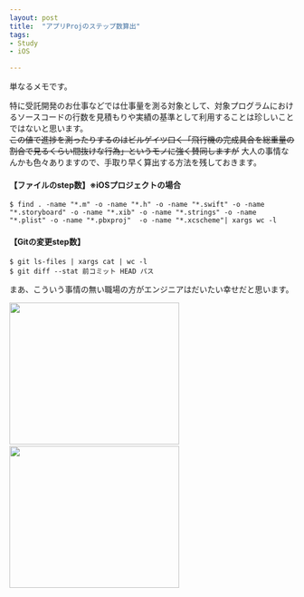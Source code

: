 ```yaml
---
layout: post
title:  "アプリProjのステップ数算出"
tags:
- Study
- iOS

---
```

単なるメモです。  

特に受託開発のお仕事などでは仕事量を測る対象として、対象プログラムにおけるソースコードの行数を見積もりや実績の基準として利用することは珍しいことではないと思います。  
~~この値で進捗を測ったりするのはビルゲイツ曰く「飛行機の完成具合を総重量の割合で見るくらい間抜けな行為」というモノに強く賛同しますが~~
大人の事情なんかも色々ありますので、手取り早く算出する方法を残しておきます。

#### 【ファイルのstep数】※iOSプロジェクトの場合

```bash:
$ find . -name "*.m" -o -name "*.h" -o -name "*.swift" -o -name "*.storyboard" -o -name "*.xib" -o -name "*.strings" -o -name "*.plist" -o -name "*.pbxproj"  -o -name "*.xcscheme"| xargs wc -l
```

#### 【Gitの変更step数】
```bash:
$ git ls-files | xargs cat | wc -l
$ git diff --stat 前コミット HEAD パス
```

まあ、こういう事情の無い職場の方がエンジニアはだいたい幸せだと思います。

<div style="float:left;">
<a href="https://px.a8.net/svt/ejp?a8mat=2TIH2O+BUVTIQ+3GOM+60WN5" target="_blank" rel="nofollow">
<img border="0" width="300" height="250" alt="" src="https://www22.a8.net/svt/bgt?aid=170503152717&wid=001&eno=01&mid=s00000016159001012000&mc=1"></a>
<img border="0" width="1" height="1" src="https://www11.a8.net/0.gif?a8mat=2TIH2O+BUVTIQ+3GOM+60WN5" alt="">
</div>
<div style="float:left;">
<a href="https://px.a8.net/svt/ejp?a8mat=2TGWP4+E51N02+50+4YNR7L" target="_blank" rel="nofollow">
<img border="0" width="300" height="250" alt="" src="https://www25.a8.net/svt/bgt?aid=170430088855&wid=001&eno=01&mid=s00000000018030008000&mc=1"></a>
<img border="0" width="1" height="1" src="https://www10.a8.net/0.gif?a8mat=2TGWP4+E51N02+50+4YNR7L" alt="">
</div>
